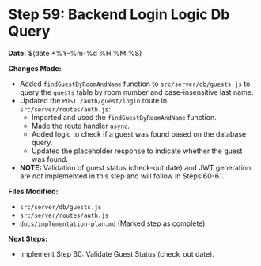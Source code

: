 # Step 59: Backend Login Logic Db Query

**Date:** $(date +%Y-%m-%d %H:%M:%S)

**Changes Made:**
- Added `findGuestByRoomAndName` function to `src/server/db/guests.js` to query the `guests` table by room number and case-insensitive last name.
- Updated the `POST /auth/guest/login` route in `src/server/routes/auth.js`:
  - Imported and used the `findGuestByRoomAndName` function.
  - Made the route handler `async`.
  - Added logic to check if a guest was found based on the database query.
  - Updated the placeholder response to indicate whether the guest was found.
- **NOTE:** Validation of guest status (check-out date) and JWT generation are *not* implemented in this step and will follow in Steps 60-61.

**Files Modified:**
- `src/server/db/guests.js`
- `src/server/routes/auth.js`
- `docs/implementation-plan.md` (Marked step as complete)

**Next Steps:**
- Implement Step 60: Validate Guest Status (check_out date). 
